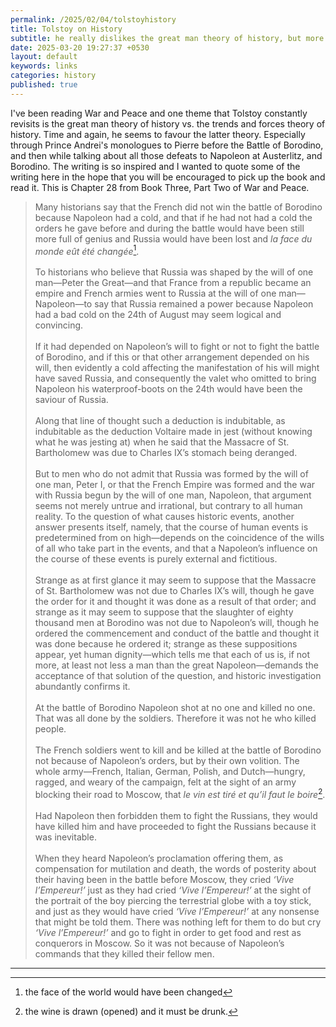 ```yaml
---
permalink: /2025/02/04/tolstoyhistory
title: Tolstoy on History
subtitle: he really dislikes the great man theory of history, but more than that, he dislikes Napoleon.
date: 2025-03-20 19:27:37 +0530
layout: default
keywords: links
categories: history
published: true
---
```


I've been reading War and Peace and one theme that Tolstoy constantly revisits is the great man theory of history vs. the trends and forces theory of history. Time and again, he seems to favour the latter theory. Especially through Prince Andrei's monologues to Pierre before the Battle of Borodino, and then while talking about all those defeats to Napoleon at Austerlitz, and Borodino. The writing is so inspired and I wanted to quote some of the writing here in the hope that you will be encouraged to pick up the book and read it. This is Chapter 28 from Book Three, Part Two of War and Peace.


> Many historians say that the French did not win the battle of Borodino because Napoleon had a cold, and that if he had not had a cold the orders he gave before and during the battle would have been still more full of genius and Russia would have been lost and _la face du monde eût été changée_[^1].
> <br><br> 
> To historians who believe that Russia was shaped by the will of one man—Peter the Great—and that France from a republic became an empire and French armies went to Russia at the will of one man—Napoleon—to say that Russia remained a power because Napoleon had a bad cold on the 24th of August may seem logical and convincing.
> <br><br> 
> If it had depended on Napoleon’s will to fight or not to fight the battle of Borodino, and if this or that other arrangement depended on his will, then evidently a cold affecting the manifestation of his will might have saved Russia, and consequently the valet who omitted to bring Napoleon his waterproof-boots on the 24th would have been the saviour of Russia.
> <br><br>
> Along that line of thought such a deduction is indubitable, as indubitable as the deduction Voltaire made in jest (without knowing what he was jesting at) when he said that the Massacre of St. Bartholomew was due to Charles IX’s stomach being deranged.
> <br><br>
> But to men who do not admit that Russia was formed by the will of one man, Peter I, or that the French Empire was formed and the war with Russia begun by the will of one man, Napoleon, that argument seems not merely untrue and irrational, but contrary to all human reality. To the question of what causes historic events, another answer presents itself, namely, that the course of human events is predetermined from on high—depends on the coincidence of the wills of all who take part in the events, and that a Napoleon’s influence on the course of these events is purely external and fictitious.
> <br><br>
> Strange as at first glance it may seem to suppose that the Massacre of St. Bartholomew was not due to Charles IX’s will, though he gave the order for it and thought it was done as a result of that order; and strange as it may seem to suppose that the slaughter of eighty thousand men at Borodino was not due to Napoleon’s will, though he ordered the commencement and conduct of the battle and thought it was done because he ordered it; strange as these suppositions appear, yet human dignity—which tells me that each of us is, if not more, at least not less a man than the great Napoleon—demands the acceptance of that solution of the question, and historic investigation abundantly confirms it.
> <br><br>
> At the battle of Borodino Napoleon shot at no one and killed no one. That was all done by the soldiers. Therefore it was not he who killed people.
> <br><br>
> The French soldiers went to kill and be killed at the battle of Borodino not because of Napoleon’s orders, but by their own volition. The whole army—French, Italian, German, Polish, and Dutch—hungry, ragged, and weary of the campaign, felt at the sight of an army blocking their road to Moscow, that _le vin est tiré et qu’il faut le boire_[^2].
> <br><br>
> Had Napoleon then forbidden them to fight the Russians, they would have killed him and have proceeded to fight the Russians because it was inevitable.
> <br><br>
> When they heard Napoleon’s proclamation offering them, as compensation for mutilation and death, the words of posterity about their having been in the battle before Moscow, they cried _‘Vive l’Empereur!’_ just as they had cried _‘Vive l’Empereur!’_ at the sight of the portrait of the boy piercing the terrestrial globe with a toy stick, and just as they would have cried _‘Vive l’Empereur!’_ at any nonsense that might be told them. There was nothing left for them to do but cry _‘Vive l’Empereur!’_ and go to fight in order to get food and rest as conquerors in Moscow. So it was not because of Napoleon’s commands that they killed their fellow men.

---

[^1]: the face of the world would have been changed
[^2]: the wine is drawn (opened) and it must be drunk. 

